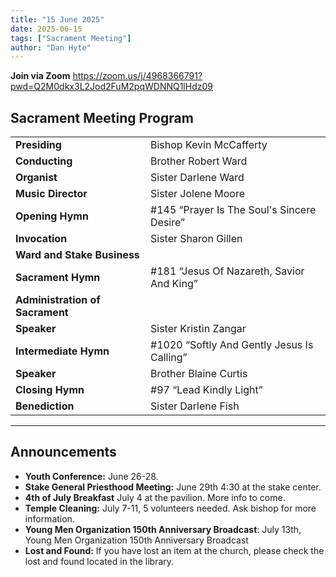 ```yaml
---
title: "15 June 2025"
date: 2025-06-15
tags: ["Sacrament Meeting"]
author: "Dan Hyte"
---
```


**Join via Zoom**
<https://zoom.us/j/4968366791?pwd=Q2M0dkx3L2Jod2FuM2pqWDNNQ1lHdz09>

## Sacrament Meeting Program

|                                 |                                     |
| ------------------------------- | ----------------------------------- |
| **Presiding**                   | Bishop Kevin McCafferty             |
| **Conducting**                  | Brother Robert Ward                 |
| **Organist**                    | Sister Darlene Ward                 |
| **Music Director**              | Sister Jolene Moore                 |
| **Opening Hymn**                | #145 “Prayer Is The Soul's Sincere Desire”    |
| **Invocation**                  | Sister Sharon Gillen                |
| **Ward and Stake Business**     |                                     |
| **Sacrament Hymn**              | #181 “Jesus Of Nazareth, Savior And King”|
| **Administration of Sacrament** |                                     |
| **Speaker**                     | Sister Kristin Zangar               |
| **Intermediate Hymn**           | #1020 “Softly And Gently Jesus Is Calling”       |
| **Speaker**                     | Brother Blaine Curtis               |
| **Closing Hymn**                | #97 “Lead Kindly Light”             |
| **Benediction**                 | Sister Darlene Fish                 |

---

## Announcements

- **Youth Conference:** June 26-28.
- **Stake General Priesthood Meeting:** June 29th 4:30 at the stake center.
- **4th of July Breakfast** July 4 at the pavilion. More info to come.
- **Temple Cleaning:** July 7-11, 5 volunteers needed. Ask bishop for more information.
- **Young Men Organization 150th Anniversary Broadcast**: July 13th, Young Men Organization 150th Anniversary Broadcast
- **Lost and Found:** If you have lost an item at the church, please check the lost and found located in the library.
